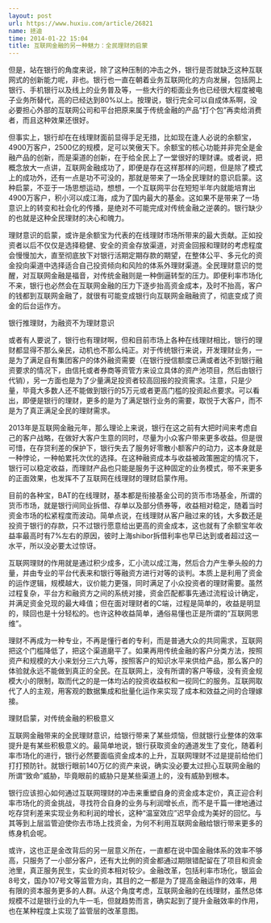 ```yaml
---
layout: post
url: https://www.huxiu.com/article/26821
name: 拯迪
time: 2014-01-22 15:04
title: 互联网金融的另一种魅力：全民理财的启蒙
---
```

但是，站在银行的角度来说，除了这种压制的冲击之外，银行是否就缺乏这种互联网式的创新能力呢，非也。银行也一直在朝着业务互联网化的方向发展，包括网上银行、手机银行以及线上的业务普及等，一些大行的柜面业务也已经很大程度被电子业务所替代，高的已经达到80%以上。按理说，银行完全可以自成体系啊，没必要担心外部的互联网公司和平台把原来属于传统金融的产品“打个包”再卖给消费者，而且这种效果还很好。

但事实上，银行却在在线理财面前显得手足无措，比如现在逢人必说的余额宝，4900万客户，2500亿的规模，足可以笑傲天下。余额宝的核心功能并非完全是金融产品的创新，而是渠道的创新，在于给全民上了一堂很好的理财课。或者说，把概念放大一点讲，互联网金融成功了，即便是存在这样那样的问题，但是除了模式上的成功外，还有一点是功不可没的，那就是带来了一场全民理财的意识启蒙。这种启蒙，不亚于一场思想运动，想想，一个互联网平台在短短半年内就能培育出4900万客户，积小河以成江海，成为了国内最大的基金。这如果不是带来了一场意识上的转变和社会化的传播，是绝对不可能完成对传统金融之逆袭的。银行缺少的也就是这种全民理财的决心和魄力。

理财意识的启蒙，或许是余额宝为代表的在线理财市场所带来的最大贡献。正如投资者以后不仅仅是选择稳健、安全的资金存放渠道，对资金回报和理财的考虑程度会慢慢加大，直至彻底放下对银行活期定期存款的期望，在整体公平、多元化的资金投向渠道中选择适合自己投资倾向和风险的体系外理财渠道。全民理财意识的觉醒，对互联网金融是福音，对传统金融则是一种倒逼转型的压力。即便利率市场化不来，银行也必然会在互联网金融的压力下逐步抬高资金成本，及时不抬高，客户的钱都到互联网金融了，就很有可能变成银行向互联网金融融资了，彻底变成了资金的后台运作方。

银行推理财，为融资不为理财意识

或者有人要说了，银行也有理财啊，但和目前市场上各种在线理财相比，银行的理财都显得不那么亲民，动机也不那么纯正。对于传统银行来说，开发理财业务，一是为了满足自有集团客户的体外融资需要（在银行授信额度已满或者达不到银行融资要求的情况下，由信托或者券商等资管方来设立具体的资产池项目，然后由银行代销），另一方面也是为了少量满足投资者较高回报的投资需求。注意，只是少量，毕竟大多数人还不能做到银行的5万元或者更高门槛的投资起点要求。可以看出，即便是银行的理财，更多的是为了满足银行业务的需要，取悦于大客户，而不是为了真正满足全民的理财需求。

2013年是互联网金融元年，那么理论上来说，银行在这之前有大把时间来考虑自己的客户战略，在做好大客户生意的同时，尽量为小众客户带来更多收益。但是很可惜，在存贷利差的保护下，银行失去了服务好零散小额客户的动力，这本身就是一种悖论，一种帕累托次优的选择。在这种融资成本与收益被政策圈定的情况下，银行可以稳定收益，而理财产品也只能是服务于这种固定的业务模式，带不来更多的正面效果，也发挥不了互联网在线理财的理财启蒙作用。

目前的各种宝，BAT的在线理财，基本都是衔接基金公司的货币市场基金，所谓的货币市场，就是银行间同业拆借、存单以及部分债券等，收益相对稳定，随着当时资金市场的松紧程度而波动。简单点说，在线理财从客户融过来的钱，大多数还是投资于银行的存款，只不过银行愿意给出更高的资金成本，这也就有了余额宝年收益率最高时有7%左右的原因，彼时上海shibor拆借利率也早已达到或者超过这一水平，所以没必要太过惊讶。

互联网理财的作用就是通过积少成多，汇小流以成江海，然后合力产生拳头般的力量，并由专业的平台代表来和银行等融资方进行对等的谈判。本质上是利用了资金的运作逻辑，规模越大，议价能力更强，同时满足了小众投资者的理财需要。虽然过程复杂，平台方和融资方之间的系统对接，资金匹配都事先通过流程设计确定，并满足资金兑现的最大峰值；但在面对理财者的C端，过程是简单的，收益是明显的，赎回也是十分轻松的。也许这种收益简单，通俗易懂也正是所谓的“互联网思维”。

理财不再成为一种专业，不再是懂行者的专利，而是普通大众的共同需求，互联网把这个门槛降低了，把这个渠道磨平了。如果再用传统金融的客户分类方法，按照资产和规模的大小来划分三六九等，按照客户的知识水平来供给产品，那么客户的体验就永远不能做到真正的全民。在互联网上，没有所谓的客户等级，没有资金规模大小的限制，取而代之的是一体均沾的投资收益权和一视同仁的服务。互联网取代了人的主观，用客观的数据集成和批量化运作来实现了成本和效益之间的合理嫁接。

理财启蒙，对传统金融的积极意义

互联网金融带来的全民理财意识，给银行带来了某些烦恼，但就银行业整体的效率提升是有某些积极意义的。最简单地说，银行获取资金的通道发生了变化，随着利率市场化的进行，银行必然要面临资金成本的上升，互联网理财不过是提前给他们打打预防针。就银行眼前140万亿的资产来说，确实没必要太过担心互联网金融的所谓“致命”威胁，毕竟眼前的威胁只是某些渠道上的，没有威胁到根本。

银行应该担心如何通过互联网理财的冲击来重塑自身的资金成本定价，真正迎合利率市场化的资金挑战，寻找符合自身的业务与利润增长点，而不是千篇一律地通过吃存贷利差来实现业务和利润的增长，这种“温室效应”迟早会成为美好的回忆。与其等到上层监管迫使你去市场上找资金，为何不利用互联网金融给银行带来更多的练身机会呢。

或许，这也正是金改背后的另一层意义所在，一直都在说中国金融体系的效率不够高，只服务了一小部分客户，还有大比例的资金都通过期限错配留在了项目和资金池里，真正服务民生，实业的资本相对较少。金融改革，包括利率市场化，银监会8号文，国办107号文等监管方向，其目的之一都是为了提高金融运作的效率，用有限的资本服务更多的人群。从这个角度考虑，互联网金融的在线理财，虽然总体规模不过是银行业的九牛一毛，但就趋势而言，确实起到了提升金融效率的作用，也在某种程度上实现了监管层的改革意图。

